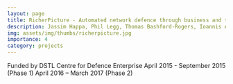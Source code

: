 ```yaml
---
layout: page
title: RicherPicture - Automated network defence through business and threat-led machine learning
description: Jassim Happa, Phil Legg, Thomas Bashford-Rogers, Ioannis Agrafiotis, Michael Goldsmith and Sadie Creese
img: assets/img/thumbs/richerpicture.jpg
importance: 4
category: projects
---
```


Funded by DSTL Centre for Defence Enterprise
April 2015 - September 2015 (Phase 1)
April 2016 – March 2017 (Phase 2)

